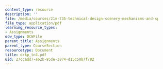 ```yaml
---
content_type: resource
description: ''
file: /media/courses/21m-735-technical-design-scenery-mechanisms-and-special-effects-spring-2004/27ccadd7e62b95de3874d15c50b7f782_drkp_tn4.pdf
file_type: application/pdf
learning_resource_types:
- Assignments
ocw_type: OCWFile
parent_title: Assignments
parent_type: CourseSection
resourcetype: Document
title: drkp_tn4.pdf
uid: 27ccadd7-e62b-95de-3874-d15c50b7f782
---
```

